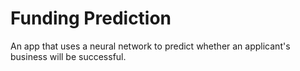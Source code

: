 # Funding Prediction
 An app that uses a neural network to predict whether an applicant's business will be successful.
